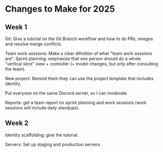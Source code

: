 # Changes to Make for 2025

## Week 1

Git: Give a tutorial on the Git Branch workflow and how to do PRs, mreges and resolve merge conflicts.

Team work sessions: Make a clear difinition of what "team work sessions are". 
Sprint planning: emphasize that one person should do a whole "vertical slice" view + controller (+ model changes, but only after consulting the team).

New project: Remind them they can use the project template that includes identity.

Put everyone on the same Discord server, so I can moderate.

Reports: get a team report on sprint planning and work sessions (work sessions will include daily standups).

## Week 2

Identity scaffolding: give the tutorial.

Servers: Set up staging and production servers.






